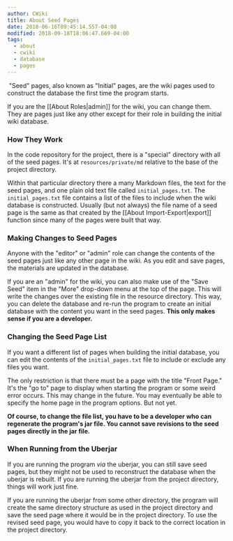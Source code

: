 ```yaml
---
author: CWiki
title: About Seed Pages
date: 2018-06-16T09:45:14.557-04:00
modified: 2018-09-18T18:06:47.669-04:00
tags:
  - about
  - cwiki
  - database
  - pages
---
```





​
"Seed" pages, also known as "Initial" pages, are the wiki pages used to construct the database the first time the program starts.

If you are the [[About Roles|admin]] for the wiki, you can change them. They are pages just like any other except for their role in building the initial wiki database.

### How They Work ###

In the code repository for the project, there is a "special" directory with all of the seed pages. It's at `resources/private/md` relative to the base of the project directory.

Within that particular directory there a many Markdown files, the text for the seed pages, and one plain old text file called `initial_pages.txt`. The `initial_pages.txt` file contains a list of the files to include when the wiki database is constructed. Usually (but not always) the file name of a seed page is the same as that created by the [[About Import-Export|export]] function since many of the pages were built that way.

### Making Changes to Seed Pages ###

Anyone with the "editor" or "admin" role can change the contents of the seed pages just like any other page in the wiki. As you edit and save pages, the materials are updated in the database.

If you are an "admin" for the wiki, you can also make use of the "Save Seed" item in the "More" drop-down menu at the top of the page. This will write the changes over the existing file in the resource directory. This way, you can delete the database and re-run the program to create an initial database with the content you want in the seed pages. **This only makes sense if you are a developer.**

### Changing the Seed Page List ###

If you want a different list of pages when building the initial database, you can edit the contents of the `initial_pages.txt` file to include or exclude any files you want.

The only restriction is that there must be a page with the title "Front Page." It's the "go to"​ page to display when starting the program or some weird error occurs. This may change in the future. You may eventually be able to specify the home page in the program options. But not yet.

**Of course,​ to change the file list, you have to be a developer who can regenerate the program's jar file. You cannot save revisions to the seed pages directly in the jar file.**

### When Running from the Uberjar ###

If you are running the program _via_ the uberjar, you can still save seed pages, but they might not be used to reconstruct the database when the uberjar is rebuilt. If you are running the uberjar from the project directory, things will work just fine. 

If you are running the uberjar from some other directory, the program will create the same directory structure as used in the project directory and save the seed page where it would be in the project directory. To use the revised seed page, you would have to copy it back to the correct location in the project directory.